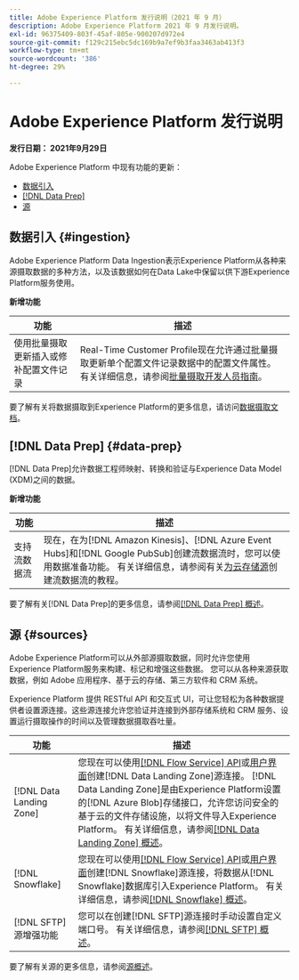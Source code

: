 ```yaml
---
title: Adobe Experience Platform 发行说明（2021 年 9 月）
description: Adobe Experience Platform 2021 年 9 月发行说明。
exl-id: 96375409-803f-45af-805e-900207d972e4
source-git-commit: f129c215ebc5dc169b9a7ef9b3faa3463ab413f3
workflow-type: tm+mt
source-wordcount: '386'
ht-degree: 29%

---
```


# Adobe Experience Platform 发行说明

**发行日期： 2021年9月29日**

Adobe Experience Platform 中现有功能的更新：

- [数据引入](#ingestion)
- [[!DNL Data Prep]](#data-prep)
- [源](#sources)

## 数据引入 {#ingestion}

Adobe Experience Platform Data Ingestion表示Experience Platform从各种来源摄取数据的多种方法，以及该数据如何在Data Lake中保留以供下游Experience Platform服务使用。

**新增功能**

| 功能 | 描述 |
|------- | -----------|
| 使用批量摄取更新插入或修补配置文件记录 | Real-Time Customer Profile现在允许通过批量摄取更新单个配置文件记录数据中的配置文件属性。 有关详细信息，请参阅[批量摄取开发人员指南](../../ingestion/batch-ingestion/api-overview.md)。 |

要了解有关将数据摄取到Experience Platform的更多信息，请访问[数据摄取文档](../../ingestion/home.md)。

## [!DNL Data Prep] {#data-prep}

[!DNL Data Prep]允许数据工程师映射、转换和验证与Experience Data Model (XDM)之间的数据。

**新增功能**

| 功能 | 描述 |
| --- | --- |
| 支持流数据流 | 现在，在为[!DNL Amazon Kinesis]、[!DNL Azure Event Hubs]和[!DNL Google PubSub]创建流数据流时，您可以使用数据准备功能。 有关详细信息，请参阅有关[为云存储源](../../sources/tutorials/ui/dataflow/streaming/cloud-storage-streaming.md)创建流数据流的教程。 |

要了解有关[!DNL Data Prep]的更多信息，请参阅[[!DNL Data Prep] 概述](../../data-prep/home.md)。

## 源 {#sources}

Adobe Experience Platform可以从外部源摄取数据，同时允许您使用Experience Platform服务来构建、标记和增强这些数据。 您可以从各种来源获取数据，例如 Adobe 应用程序、基于云的存储、第三方软件和 CRM 系统。

Experience Platform 提供 RESTful API 和交互式 UI，可让您轻松为各种数据提供者设置源连接。这些源连接允许您验证并连接到外部存储系统和 CRM 服务、设置运行摄取操作的时间以及管理数据摄取吞吐量。

| 功能 | 描述 |
| --- | --- |
| [!DNL Data Landing Zone] | 您现在可以使用[[!DNL Flow Service] API](../../sources/tutorials/api/create/cloud-storage/data-landing-zone.md)或[用户界面](../../sources/tutorials/ui/create/cloud-storage/data-landing-zone.md)创建[!DNL Data Landing Zone]源连接。 [!DNL Data Landing Zone]是由Experience Platform设置的[!DNL Azure Blob]存储接口，允许您访问安全的基于云的文件存储设施，以将文件导入Experience Platform。 有关详细信息，请参阅[[!DNL Data Landing Zone] 概述](../../sources/connectors/cloud-storage/data-landing-zone.md)。 |
| [!DNL Snowflake] | 您现在可以使用[[!DNL Flow Service] API](../../sources/tutorials/api/create/databases/snowflake.md)或[用户界面](../../sources/tutorials/ui/create/databases/snowflake.md)创建[!DNL Snowflake]源连接，将数据从[!DNL Snowflake]数据库引入Experience Platform。 有关详细信息，请参阅[[!DNL Snowflake] 概述](../../sources/connectors/databases/snowflake.md)。 |
| [!DNL SFTP]源增强功能 | 您可以在创建[!DNL SFTP]源连接时手动设置自定义端口号。 有关详细信息，请参阅[[!DNL SFTP] 概述](../../sources/connectors/cloud-storage/sftp.md)。 |

要了解有关源的更多信息，请参阅[源概述](../../sources/home.md)。
